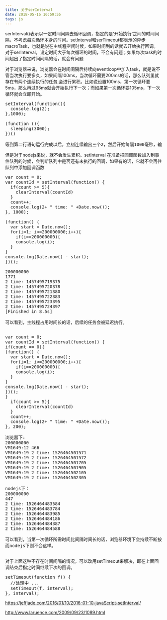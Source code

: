 ```yaml
---
title: 关于serInterval
date: 2018-05-16 16:59:55
tags: js
---
```


serInterval()表示以一定时间间隔去循环回调，指定的是'开始执行'之间的时间间隔，不考虑每次循环本身的时间。setInterval和serTimeout都表示的异步macroTask，也就是说在主线程空闲时候，如果时间到的话就去开始执行回调。对于serInterval，设定时间大于每次循环的时间，不会有问题；如果每次task的时间超出了指定时间间隔的话，就会有问题

对于浏览器来说，浏览器会在时间间隔后持续向eventloop中加入task，就是说不管当次执行要多久，如果间隔100ms，当次循环需要200ms的话，那么队列里就存在有两个连续执行的任务,会进行累积。比如说设置100ms，第一次循环要5ms，那么再过95ms就会开始执行下一次；而如果第一次循环要105ms，下一次循环就会立即开始。
<pre>
setInterval(function(){
  console.log(2);
},1000);

(function (){
  sleeping(3000);
})()

等到第二行语句运行完成以后，立刻连续输出三个2，然后开始每隔1000毫秒，输出一个2。也就是说，setIntervel具有累积效应，如果某个操作特别耗时，超过了setInterval的时间间隔，排在后面的操作会被累积起来，然后在很短的时间内连续触发，这可能或造成性能问题（比如集中发出Ajax请求）
</pre>

但是对于nodejs来说，就不会发生累积。setInterval 在准备把回调函数加入到事件队列的时候，会判断队列中是否还有未执行的回调，如果有的话，它就不会再往队列中添加回调函数

<pre>
var count = 0;
var countId = setInterval(function() {
  if(count >= 5){
    clearInterval(countId)
  }
  count++;
  console.log(2+ " time: " +Date.now());
}, 1000);

(function() {
  var start = Date.now();
  for(i=1; i<=200000000;i++){
    if(i==200000000){
    console.log(i);
  }
}
console.log(Date.now() - start);
})();

200000000
1771
2 time: 1457495719375
2 time: 1457495720378
2 time: 1457495721380
2 time: 1457495722383
2 time: 1457495723395
2 time: 1457495724397
[Finished in 8.5s]

可以看到，主线程占用时间长的话，后续的任务会被延迟执行。
</pre>

<pre>

var count = 0;
var countId = setInterval(function() {
if(count == 0){
(function() {
  var start = Date.now();
  for(i=1; i<=200000000;i++){
    if(i==200000000){
    console.log(i);
  }
}
console.log(Date.now() - start);
})();
}
  if(count >= 5){
    clearInterval(countId)
  }
  count++;
  console.log(2+ " time: " +Date.now());
}, 200);

浏览器下:
200000000
VM1649:12 466
VM1649:19 2 time: 1526464501571
VM1649:19 2 time: 1526464501572
VM1649:19 2 time: 1526464501705
VM1649:19 2 time: 1526464501905
VM1649:19 2 time: 1526464502105
VM1649:19 2 time: 1526464502305

nodejs下：
200000000
447
2 time: 1526464483584
2 time: 1526464483784
2 time: 1526464483985
2 time: 1526464484186
2 time: 1526464484387
2 time: 1526464484588

可以看到，当第一次循环所需时间比间隔时间长的话，浏览器环境下会持续不断按实际间隔加回调，同时第一次的执行时间直接导致后面的执行时间往后推，第一次的时间=第二次时间，第二次时间+133=第三次时间，466-400=66，加上133正好是200。就是说浏览器下所有的回调首先按固定时间间隔排好，如果某次回调执行时间长于间隔时间的话，就会把导致下次乃至更下次的回调执行时间往后推迟。这样就可能导致两次回调不存在时间间隔的情况。
而nodejs下则不会这样。

</pre>
对于上面这种不存在时间间隔的情况，可以改用setTimeout来解决，即在上面回调结束后指定时间继续下次的回调。
<pre>
setTimeout(function f() {
  //处理中 ...
  setTimeout(f, interval);
}, interval);
</pre>


https://jeffjade.com/2016/01/10/2016-01-10-javaScript-setInterval/

http://www.laruence.com/2009/09/23/1089.html
